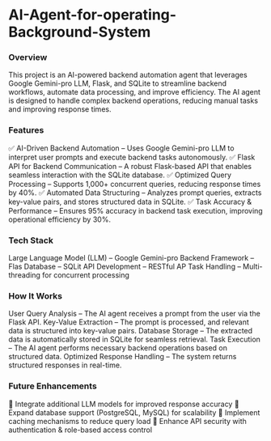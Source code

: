 # AI-Agent-for-operating-Background-System

### Overview
This project is an AI-powered backend automation agent that leverages Google Gemini-pro LLM, Flask, and SQLite to streamline backend workflows, automate data processing, and improve efficiency. The AI agent is designed to handle complex backend operations, reducing manual tasks and improving response times.

### Features
  ✅ AI-Driven Backend Automation – Uses Google Gemini-pro LLM to interpret user prompts and execute backend tasks autonomously.
  ✅ Flask API for Backend Communication – A robust Flask-based API that enables seamless interaction with the SQLite database.
  ✅ Optimized Query Processing – Supports 1,000+ concurrent queries, reducing response times by 40%.
  ✅ Automated Data Structuring – Analyzes prompt queries, extracts key-value pairs, and stores structured data in SQLite.
  ✅ Task Accuracy & Performance – Ensures 95% accuracy in backend task execution, improving operational efficiency by 30%.

### Tech Stack
  Large Language Model (LLM) – Google Gemini-pro
  Backend Framework – Flas
  Database – SQLit
  API Development – RESTful AP
  Task Handling – Multi-threading for concurrent processing

### How It Works
  User Query Analysis – The AI agent receives a prompt from the user via the Flask API.
  Key-Value Extraction – The prompt is processed, and relevant data is structured into key-value pairs.
  Database Storage – The extracted data is automatically stored in SQLite for seamless retrieval.
  Task Execution – The AI agent performs necessary backend operations based on structured data.
  Optimized Response Handling – The system returns structured responses in real-time.

### Future Enhancements
  🔹 Integrate additional LLM models for improved response accuracy
  🔹 Expand database support (PostgreSQL, MySQL) for scalability
  🔹 Implement caching mechanisms to reduce query load
  🔹 Enhance API security with authentication & role-based access control
